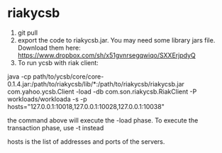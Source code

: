 riakycsb
========

1. git pull
2. export the code to riakycsb.jar. You may need some library jars file. Download them here:
https://www.dropbox.com/sh/x51gvnrsegqwiqo/SXXErjpdyQ
3. To run ycsb with riak client:

java -cp path/to/ycsb/core/core-0.1.4.jar:/path/to/riakycsb/lib/*:/path/to/riakycsb/riakycsb.jar com.yahoo.ycsb.Client -load -db com.son.riakycsb.RiakClient -P workloads/workloada -s -p hosts="127.0.0.1:10018,127.0.0.1:10028,127.0.0.1:10038"

the command above will execute the -load phase. To execute the transaction phase, use -t instead

hosts is the list of addresses and ports of the servers.
